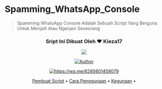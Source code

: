 # Spamming_WhatsApp_Console

> Spamming WhatsApp Console Adalah Sebuah Script Yang Berguna Untuk Menjaili Atau Ngerjain Seseorang

<h3 align="center">Sript Ini Dibuat Oleh ❤️ Kieza17</h3>
<p align="center">
  <a href="https://github.com/Keza-Developing-Indonesia"><img src="https://avatars.githubusercontent.com/u/76218793?s=460&u=b25e11a04e068ba835c9e3a3c058b05dde086f0f&v=4" 
</p>

<p align="center">
  <a href="https://github.com/Keza-Developing-Indonesia"><img title="Author" src="https://img.shields.io/badge/Author-Kieza17-darkred.svg?style=for-the-badge&logo=github" /></a>
</p>

<p align="center">
  <a href="#"><img title="https://wa.me/6285601459079" src="https://img.shields.io/badge/Whatsapp Kieza17-green?colorA=%23ff0000&colorB=%23017e40&style=for-the-badge"></a>

<p align="center">
  <a href="https://github.com/Keza-Developing-Indonesia#Requirements">Pembuat Script</a> •
  <a href="https://github.com/Keza-Developing-Indonesia#installation">Cara Penggunaan</a> •
  <a href="https://github.com/Keza-Developing-Indonesia#features">Kegunaan</a> •
</p>
